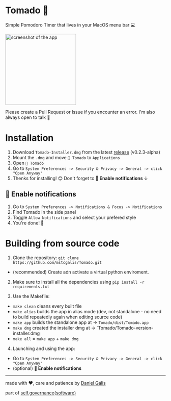 # Tomado 🍅

Simple Pomodoro Timer that lives in your MacOS menu bar 💻

<img width="222" alt="screenshot of the app" src="https://user-images.githubusercontent.com/77400726/169261760-777aa046-c670-432d-8a31-c3e76d2590ed.png">

Please create a Pull Request or Issue if you encounter an error. I'm also always open to talk 🌱

# Installation

1. Download `Tomado-Installer.dmg` from the latest [release](https://github.com/mstcgalis/Tomado/releases/tag/v0.2.4-alpha) (v0.2.3-alpha)
2. Mount the `.dmg` and move `🍅 Tomado` to `Applications`
3. Open `🍅 Tomado`
4. Go to `System Preferences -> Security & Privacy -> General -> click "Open Anyway"`
5. Thenks for installing! 😊 Don't forget to **🔔 Enable notifications** ↓

## 🔔 Enable notifications

1. Go to `System Preferences -> Notifications & Focus -> Notifications`
2. Find Tomado in the side panel
3. Toggle `Allow Notifications` and select your prefered style
4. You're done! 🌸 

# Building from source code

1. Clone the repository: `git clone https://github.com/mstcgalis/Tomado.git`
- (recommended) Create adn activate a virtual python enviroment.
2. Make sure to install all the dependencies using `pip install -r requirements.txt`

3. Use the Makefile:
  - `make clean` cleans every built file
  - `make alias` builds the app in alias mode (dev, not standalone - no need to build repeatedly again when editing source code)
  - `make app` builds the standalone app at -> `Tomado/dist/Tomado.app`
  - `make dmg` created the installer dmg at -> `Tomado/Tomado-version-installer.dmg
  - `make all` = `make app` + `make dmg`

4. Launching and using the app:
  - Go to `System Preferences -> Security & Privacy -> General -> click "Open Anyway"`
  - (optional) **🔔 Enable notifications**

---

made with ❤️, care and patience by [Daniel Gális](https://www.are.na/daniel-galis)

part of [self.governance(software)](https://www.are.na/daniel-galis/self-governance)
